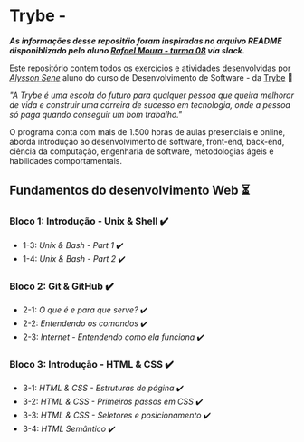 # Trybe - 
***As informações desse repositŕio foram inspiradas no arquivo README disponiblizado pelo aluno _[Rafael Moura - turma 08](https://www.linkedin.com/in/rafaelcostamoura/)_ via slack.***


Este repositório contem todos os exercícios e atividades desenvolvidas por _[Alysson Sene](https://www.linkedin.com/in/AlyssonSene/)_ aluno do curso de Desenvolvimento de Software - da [Trybe](https://www.betrybe.com/) :rocket:

_"A Trybe é uma escola do futuro para qualquer pessoa que queira melhorar de vida e construir uma carreira de sucesso em tecnologia, onde a pessoa só paga quando conseguir um bom trabalho."_

O programa conta com mais de 1.500 horas de aulas presenciais e online, aborda introdução ao desenvolvimento de software, front-end, back-end, ciência da computação, engenharia de software, metodologias ágeis e habilidades comportamentais.

## Fundamentos do desenvolvimento Web :hourglass_flowing_sand:

### Bloco 1: Introdução - Unix & Shell :heavy_check_mark:

-  1-3: _Unix & Bash - Part 1_ :heavy_check_mark: 
-  1-4: _Unix & Bash - Part 2_ :heavy_check_mark:

### Bloco 2: Git & GitHub :heavy_check_mark:

-  2-1: _O que é e para que serve?_ :heavy_check_mark:  
-  2-2: _Entendendo os comandos_ :heavy_check_mark:
-  2-3: _Internet - Entendendo como ela funciona_ :heavy_check_mark:

### Bloco 3: Introdução - HTML & CSS :heavy_check_mark:

-  3-1: _HTML & CSS - Estruturas de página_ :heavy_check_mark:
-  3-2: _HTML & CSS - Primeiros passos em CSS_ :heavy_check_mark:
-  3-3: _HTML & CSS - Seletores e posicionamento_ :heavy_check_mark:
-  3-4: _HTML Semântico_ :heavy_check_mark:
